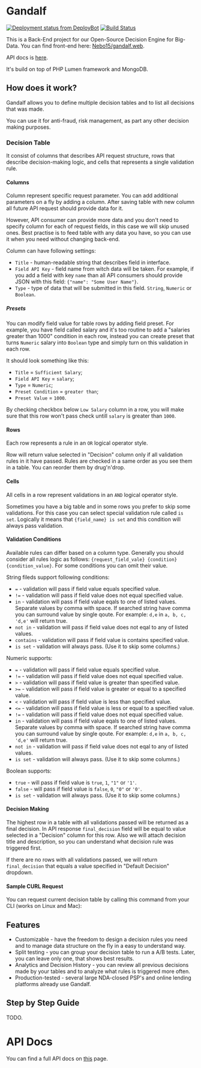 # Gandalf

[![Deployment status from DeployBot](https://nebo15.deploybot.com/badge/56046448049120/64889.svg)](http://deploybot.com)
[![Build Status](https://travis-ci.com/Nebo15/gandalf.api.svg?token=xgZbSs9Y2bjswEUEXkUb&branch=master)](https://travis-ci.com/Nebo15/gandalf.api)

This is a Back-End project for our Open-Source Decision Engine for Big-Data. You can find front-end here: [Nebo15/gandalf.web](https://github.com/Nebo15/gandalf.web).

API docs is [here](http://nebo15.github.io/qbill.docs/gandalf.html#validation-conditions).

It's build on top of PHP Lumen framework and MongoDB.

## How does it work?

Gandalf allows you to define multiple decision tables and to list all decisions that was made.

You can use it for anti-fraud, risk management, as part any other decision making purposes.

### Decision Table

It consist of columns that describes API request structure, rows that describe decision-making logic, and cells that represents a single validation rule.

#### Columns

Column represent specific request parameter. You can add additional parameters on a fly by adding a column. After saving table with new column all future API request should provide data for it. 

However, API consumer can provide more data and you don't need to specify column for each of request fields, in this case we will skip unused ones. Best practise is to feed table with any data you have, so you can use it when you need without changing back-end.

Column can have following settings:

- ```Title``` - human-readable string that describes field in interface.
- ```Field API Key``` - field name from witch data will be taken. For example, if you add a field with key ```name``` than all API consumers should provide JSON with this field: ```{"name": "Some User Name"}```.
- ```Type``` - type of data that will be submitted in this field. ```String```, ```Numeric``` or ```Boolean```.

##### Presets

You can modify field value for table rows by adding field preset. For example, you have field called salary and it's too routine to add a "salaries greater than 1000" condition in each row, instead you can create preset that turns ```Numeric``` salary into ```Boolean``` type and simply turn on this validation in each row.

It should look something like this:

- ```Title``` = ```Sufficient Salary```;
- ```Field API Key``` = ```salary```;
- ```Type``` = ```Numeric```;
- ```Preset Condition``` = ```greater than```;
- ```Preset Value``` = ```1000```.

By checking checkbox below ```Low Salary```  column in a row, you will make sure that this row won't pass check untill ```salary``` is greater than ```1000```.

#### Rows

Each row represents a rule in an ```OR``` logical operator style. 

Row will return value selected in "Decision" column only if all validation rules in it have passed. Rules are checked in a same order as you see them in a table. You can reorder them by drug'n'drop.

#### Cells

All cells in a row represent validations in an ```AND``` logical operator style. 

Sometimes you have a big table and in some rows you prefer to skip some validations. For this case you can select special validation rule called ```is set```. Logically it means that ```{field_name} is set``` and this condition will always pass validation. 

#### Validation Conditions

Available rules can differ based on a column type. Generally you should consider all rules logic as follows:
```{request_field_vale} {condition} {condition_value}```. For some conditions you can omit their value.

String fileds support following conditions:
- ```=``` - validation will pass if field value equals specified value.
- ```!=``` - validation will pass if field value does not equal specified value.
- ```in``` - validation will pass if field value eqals to one of listed values. Separate values by comma with space. If searched string have comma you can surround value by single qoute. For example: ```d,e``` in ```a, b, c, 'd,e'``` will return true.
- ```not in``` - validation will pass if field value does not eqal to any of listed values.
- ```contains``` - validation will pass if field value is contains specified value. 
- ```is set``` - validation will always pass. (Use it to skip some columns.)

Numeric supports:
- ```=``` - validation will pass if field value equals specified value.
- ```!=``` - validation will pass if field value does not equal specified value.
- ```>``` - validation will pass if field value is greater than specified value.
- ```>=``` - validation will pass if field value is greater or equal to a specified value.
- ```<``` - validation will pass if field value is less than specified value.
- ```<=``` - validation will pass if field value is less or equal to a specified value.
- ```!=``` - validation will pass if field value does not equal specified value.
- ```in``` - validation will pass if field value eqals to one of listed values. Separate values by comma with space. If searched string have comma you can surround value by single qoute. For example: ```d,e``` in ```a, b, c, 'd,e'``` will return true.
- ```not in``` - validation will pass if field value does not eqal to any of listed values.
- ```is set``` - validation will always pass. (Use it to skip some columns.)

Boolean supports:
- ```true``` - will pass if field value is ```true```, ```1```, ```"1"``` or ```'1'```.
- ```false``` - will pass if field value is ```false```, ```0```, ```"0"``` or ```'0'```.
- ```is set``` - validation will always pass. (Use it to skip some columns.)

#### Decision Making

The highest row in a table with all validations passed will be returned as a final decision. In API response ```final_decision``` field will be equal to value selected in a "Decision" column for this row. Also we will attach decision title and description, so you can understand what decision rule was triggered first.

If there are no rows with all validations passed, we will return ```final_decision``` that equals a value specified in "Default Decision" dropdown.

#### Sample CURL Request

You can request current decision table by calling this command from your CLI (works on Linux and Mac):

## Features

- Customizable - have the freedom to design a decision rules you need and to manage data structure on the fly in a easy to understand way.
- Split testing - you can group your decision table to run a A/B tests. Later, you can leave only one, that shows best results.
- Analytics and Decision History - you can review all previous decisions made by your tables and to analyze what rules is triggered more often.
- Production-tested - several large NDA-closed PSP's and online lending platforms already use Gandalf.

## Step by Step Guide

TODO.

# API Docs

You can find a full API docs on [this](http://nebo15.github.io/qbill.docs/gandalf.html) page.
